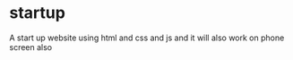 # startup
A start up website  using html and css and js and it will also work on phone screen also 
